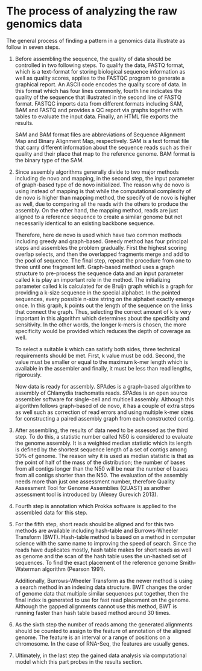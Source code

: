 # The process of analyzing the raw genomics data

The general process of finding a pattern in a genomics data illustrate as follow in seven steps.

1. Before assembling the sequence, the quality of data should be controlled in two following steps. To qualify the data, FASTQ format, which is a text-format for storing biological sequence information as well as quality scores, applies to the FASTQC program to generate a graphical report. An ASCII code encodes the quality score of data. In this format which has four lines commonly, fourth line indicates the quality of the sequence that illustrated in the second line of FASTQ format. FASTQC imports data from different formats including SAM, BAM and FASTQ and provides a QC report via graphs together with tables to evaluate the input data. Finally, an HTML file exports the results.

    SAM and BAM format files are abbreviations of Sequence Alignment Map and Binary Alignment Map, respectively. SAM is a text format file that carry different information about the sequence reads such as their quality and their place that map to the reference genome. BAM format is the binary type of the SAM.

2. Since assembly algorithms generally divide to two major methods including de novo and mapping, in the second step, the input parameter of graph-based type of de novo initialized. The reason why de novo is using instead of mapping is that while the computational complexity of de novo is higher than mapping method, the specify of de novo is higher as well, due to comparing all the reads with the others to produce the assembly. On the other hand, the mapping method, reads are just aligned to a reference sequence to create a similar genome but not necessarily identical to an existing backbone sequence.

    Therefore, here de novo is used which have two common methods including greedy and graph-based. Greedy method has four principal steps and assembles the problem gradually. First the highest scoring overlap selects, and then the overlapped fragments merge and add to the pool of sequence. The final step, repeat the procedure from one to three until one fragment left. Graph-based method uses a graph structure to pre-process the sequence data and an input parameter called k is play an important role in the method. The initializing parameter called k is calculated for de Bruijn graph which is a graph for providing a k-size sequence in the special alphabet. In the pointed sequences, every possible n-size string on the alphabet exactly emerge once. In this graph, k points out the length of the sequence on the links that connect the graph. Thus, selecting the correct amount of k is very important in this algorithm which determines about the specificity and sensitivity. In the other words, the longer k-mers is chosen, the more specificity would be provided which reduces the depth of coverage as well.

    To select a suitable k which can satisfy both sides, three technical requirements should be met. First, k value must be odd. Second, the value must be smaller or equal to the maximum k-mer length which is available in the assembler and finally, it must be less than read lengths, rigorously.

    Now data is ready for assembly. SPAdes is a graph-based algorithm to assembly of Chlamydia trachomatis reads. SPAdes is an open source assembler software for single-cell and multicell assembly. Although this algorithm follows graph-based of de novo, it has a couple of extra steps as well such as correction of read errors and using multiple k-mer sizes for constructing a paired assembly graph from each constructed contig.

3. After assembling, the results of data need to be assessed as the third step. To do this, a statistic number called N50 is considered to evaluate the genome assembly. It is a weighted median statistic which its length is defined by the shortest sequence length of a set of contigs among 50% of genome. The reason why it is used as median statistic is that as the point of half of the mass of the distribution; the number of bases from all contigs longer than the N50 will be near the number of bases from all contigs shorter than the N50. The evaluation of the assembly needs more than just one assessment number, therefore Quality Assessment Tool for Genome Assemblies (QUAST) as another assessment tool is introduced by (Alexey Gurevich 2013).

4. Fourth step is annotation which Prokka software is applied to the assembled data for this step.

5. For the fifth step, short reads should be aligned and for this two methods are available including hash-table and Burrows-Wheeler Transform (BWT). Hash-table method is based on a method in computer science with the same name to improving the speed of search. Since the reads have duplicates mostly, hash table makes for short reads as well as genome and the scan of the hash table uses the un-hashed set of sequences. To find the exact placement of the reference genome Smith-Waterman algorithm (Pearson 1991).

    Additionally, Burrows-Wheeler Transform as the newer method is using a search method in an indexing data structure. BWT changes the order of genome data that multiple similar sequences put together, then the final index is generated to use for fast read placement on the genome. Although the gapped alignments cannot use this method, BWT is running faster than hash table based method around 30 times.

6. As the sixth step the number of reads among the generated alignments should be counted to assign to the feature of annotation of the aligned genome. The feature is an interval or a range of positions on a chromosome. In the case of RNA-Seq, the features are usually genes.

7. Ultimately, in the last step the gained data analysis via computational model which this part probes in the results section.
